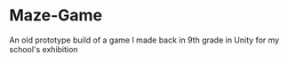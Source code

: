 # Maze-Game
An old prototype build of a game I made back in 9th grade in Unity for my school's exhibition
